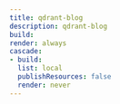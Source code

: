 ```yaml
---
title: qdrant-blog
description: qdrant-blog
build:
render: always
cascade:
- build:
  list: local
  publishResources: false
  render: never
---
```

